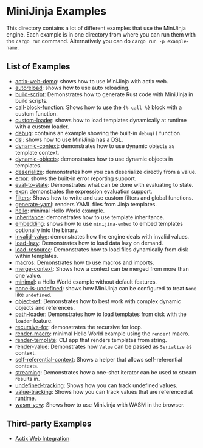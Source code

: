 # MiniJinja Examples

This directory contains a lot of different examples that use the MiniJinja
engine.  Each example is in one directory from where you can run them with
the `cargo run` command.  Alternatively you can do `cargo run -p example-name`.

## List of Examples

* [actix-web-demo](actix-web-demo): shows how to use MiniJinja with actix web.
* [autoreload](autoreload): shows how to use auto reloading.
* [build-script](build-script): Demonstrates how to generate Rust code with MiniJinja in build scripts.
* [call-block-function](call-block-function): Shows how to use the `{% call %}` block with a custom function.
* [custom-loader](custom-loader): shows how to load templates dynamically at runtime with a custom loader.
* [debug](debug): contains an example showing the built-in `debug()` function.
* [dsl](dsl): shows how to use MiniJinja has a DSL.
* [dynamic-context](dynamic-context): demonstrates how to use dynamic objects as template context.
* [dynamic-objects](dynamic-objects): demonstrates how to use dynamic objects in templates.
* [deserialize](deserialize): demonstrates how you can deserialize directly from a value.
* [error](error): shows the built-in error reporting support.
* [eval-to-state](eval-to-state): Demonstrates what can be done with evaluating to state.
* [expr](expr): demonstrates the expression evaluation support.
* [filters](filters): Shows how to write and use custom filters and global functions.
* [generate-yaml](generate-yaml): renders YAML files from Jinja templates.
* [hello](hello): minimal Hello World example.
* [inheritance](inheritance): demonstrates how to use template inheritance.
* [embedding](embedding): shows how to use `minijina-embed` to embed templates optionally into the binary.
* [invalid-value](invalid-value): demonstrates how the engine deals with invalid values.
* [load-lazy](load-lazy): Demonstrates how to load data lazy on demand.
* [load-resource](load-resource): Demonstrates how to load files dynamically from disk within templates.
* [macros](macros): Demonstrates how to use macros and imports.
* [merge-context](merge-context): Shows how a context can be merged from more than one value.
* [minimal](minimal): a Hello World example without default features.
* [none-is-undefined](none-is-undefined): shows how MiniJinja can be configured to treat `None` like `undefined`.
* [object-ref](object-ref): Demonstrates how to best work with complex dynamic objects and references.
* [path-loader](path-loader): Demonstrates how to load templates from disk with the `loader` feature.
* [recursive-for](recursive-for): demonstrates the recursive for loop.
* [render-macro](render-macro): minimal Hello World example using the `render!` macro.
* [render-template](render-template): CLI app that renders templates from string.
* [render-value](render-value): Demonstrates how `Value` can be passed as `Serialize` as context.
* [self-referential-context](self-referential-context): Shows a helper that allows self-referential contexts.
* [streaming](streaming): Demonstrates how a one-shot iterator can be used to stream results in.
* [undefined-tracking](undefined-tracking): Shows how you can track undefined values.
* [value-tracking](value-tracking): Shows how you can track values that are referenced at runtime.
* [wasm-yew](wasm-yew): Shows how to use MiniJinja with WASM in the browser.

## Third-party Examples

* [Actix Web Integration](https://github.com/actix/examples/blob/master/templating/minijinja)

